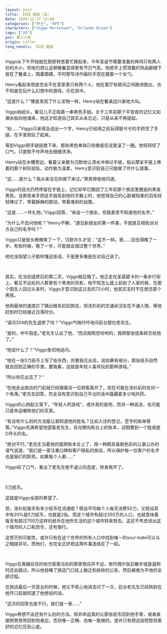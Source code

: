 ```yaml
---
layout: post
title: 【VO】邂逅（五）
date: 2020-12-27 22:09
categories: ["中土", "RPS"]
characters: ["Viggo Mortensen", "Orlando Bloom"]
tags: ["VO"]
pov: 第三人称
origin: Lofter
long_novels: 【VO】邂逅
---
```


Viggo从下午开始就在厨房转悠着忙碌起来，今年圣诞节需要准备的烤鸡只有两人份的大小，但他仍想让这顿晚餐显得更有节日气氛。他把手上惯常戴的饰品都摘下放在了餐桌上，围着围裙，平时那写诗作画的手现在握着一个长勺。

Henry看起来倒是完全不在意家里只有两个人，他在客厅和房间之间跑进跑出，也不知是在玩什么幻想中的游戏，乐在其中。

“这是什么？”像是发现了什么宝物一样，Henry站在餐桌边兴奋地大叫。

Viggo抬起头，看见儿子正指着一串黑色手链。关于三年前那个平安夜的记忆又如潮水般向他涌来，他这才知道自己其实从未忘记，只是从来不再提起。

“别……”Viggo只来得及说出一个字，Henry已经用之前玩得脏兮兮的手抓住了手链，在手里把玩了起来。

等到Viggo把手链拯救下来，那些黑色串珠已经像是在泥里滚了一圈。他轻轻叹了口气，只是默不作声地去细细洗净。

Henry站在水槽旁边，看着父亲极为沉默地让清水冲淋过手链，指尖摩挲手链上串着的那个树形挂坠，动作极为温柔，Henry意识到自己可能做了件什么错事。

“这……是什么？我从来没见你摘下来过。”男孩带怯地问道。

Viggo的目光仍然停留在手链上，记忆却早已飘回了三年前那个旅店里邂逅的黑发男孩，当男孩亲手把这手链系到他的手腕上时，他觉得自己的心脏被轻柔的羽毛轻轻拂过了，带着酥麻的颤动，带着难抑的战栗。

“这是……一件礼物。”Viggo回答，“来自一个朋友，但我甚至不知道他的名字。”

“为什么不去问他呢？”Henry不解，“遇见新朋友的第一件事，不就是互相告诉对方自己的名字吗？”

Viggo只是低头微微笑了一下，沉默许久才说：“这不一样。我……回去得晚了一步。有些时候，晚了一步，可能就会错过整个世界。”

他也没指望儿子能听懂这些话，于是更多像是在对自己说了。

<br>

其实，在当初退房后的第二天，Viggo就后悔了。他正走在圣莫妮卡的一条步行街上，看见不远处的人群里有个黑发的背影，他不知怎么就上前拍了人家的肩，在那个陌生人回过头来时，Viggo才意识到这过去的72小时，他其实无时不在想念那个男孩。

他用最快的速度拦了辆出租车赶回旅店，但洛杉矶的交通状况实在不通人情，等他赶到时已经接近日落时分。

“请问204的先生退房了吗？”Viggo气喘吁吁地问前台那位老先生。

“是的，中午刚走。”老先生认出了他，“而且按照您吩咐的，我把那张纸条转交给他了。”

“他说什么了？”Viggo急切地追问。

“他在一张5刀纸币上写了些东西，并要我花出去，说如果有缘分，那张纸币自然就会回到正确的手里。要我看，这就是年轻人喜欢玩的那种游戏。”

“所以你花出去了？”

“在他走出旅店的门前就已经跟着另一位顾客离开了，现在可能在洛杉矶的任何一个角落。”老先生回答，完全没有意识到自己平淡的话中蕴藏着多少吨炸药。

Viggo的心扬起又落下，“年轻人的游戏”，或许真的是吧，而另一种说法，也可能只是命运嘲笑他们的天真。

“有没有什么别的方法能让我知道他的姓名？比如入住的登记，签字的账单等等。”Viggo充满希望地望着老先生，目光瞟向柜台上的账本，试图瞥到一个姓或是O开头的名。

“绝对不行。”老先生当着他的面把账本合上了，用一种颇具喜剧色彩的公事公办的语气说道，“我们是一家注重口碑和客户隐私的旅店，所以保护每一位客户的名字也是我们的职责。如果每个人都……”

Viggo叹了口气，看出了老先生绝不退让的态度，转身离开了。

<br>

5刀纸币。

这就是Viggo全部的希望了。

但，洛杉矶每天有多少纸币在流通呢？假设平均每个人每天消费50刀，又假设其中有20%是5刀纸币，也就是2张。而这个城市有超过350万的人口，也就意味着每天有超过700万这样的纸币在他所生活的这个城市转来转去。这还不考虑进出这个城市的人口和货币，还有银行。

这苍茫的可能性，或许只有在这个世界的所有人口中找到唯一的soul mate可以与之相提并论。而他们，也完全正好把这两件事连结在了一起。

<br>

Viggo在离婚后住的地方距离当初的那家旅店并不远，有时偶尔饭后散步或是遛狗时还会路过。所以他目睹了旅店门口挂上搬迁和拆除的公告、然后被夷为平地的全部过程。

在旅店最后一天营业的时候，他又不死心地进去问了一次，前台老先生已经熟到在他开口前就知道了他想说的话。

“这次的回答也是不行。我们是一家……”

Viggo再想不出还有什么别的方法。除非命运真的让那张纸币回到他手里，或者直接把男孩带回到他身边，否则唯一正确、也唯一能做的，或许只有把这段短暂但美好的记忆压到心底。
